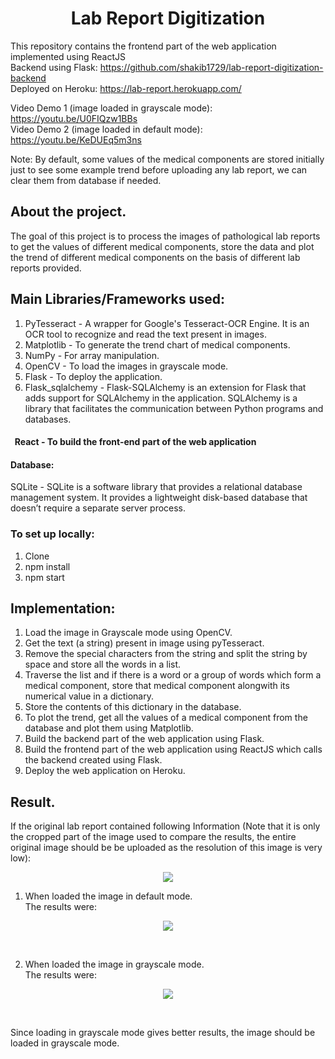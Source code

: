 <h1 align="center">Lab Report Digitization</h1>
<p align="center">

This repository contains the frontend part of the web application implemented using ReactJS<br/>
Backend using Flask: https://github.com/shakib1729/lab-report-digitization-backend<br/>
Deployed on Heroku: https://lab-report.herokuapp.com/

Video Demo 1 (image loaded in grayscale mode): https://youtu.be/U0FIQzw1BBs <br/>
Video Demo 2 (image loaded in default mode): https://youtu.be/KeDUEq5m3ns <br/>

Note: By default, some values of the medical components are stored initially just to see some example trend before uploading any lab report, we can clear them from database if needed. <br/>

## About the project.
The goal of this project is to process the images of pathological lab reports to get the values of different medical components, store the data and plot the trend of different medical components on the basis of different lab reports provided.

## Main Libraries/Frameworks used:
1) PyTesseract - A wrapper for Google's Tesseract-OCR Engine. It is an OCR tool to recognize and read the text present in images.
2) Matplotlib - To generate the trend chart of medical components.
3) NumPy - For array manipulation.
4) OpenCV - To load the images in grayscale mode.
5) Flask - To deploy the application.
6) Flask_sqlalchemy - Flask-SQLAlchemy is an extension for Flask that adds support for SQLAlchemy in the application. SQLAlchemy is a library that facilitates the communication between Python programs and databases. 

#### &nbsp; React - To build the front-end part of the web application
#### Database:
SQLite - SQLite is a software library that provides a relational database management system. It provides a lightweight disk-based database that doesn’t require a separate server process.<br/>


### To set up locally:
1) Clone
2) npm install
3) npm start

## Implementation:
1) Load the image in Grayscale mode using OpenCV.
2) Get the text (a string) present in image using pyTesseract.
3) Remove the special characters from the string and split the string by space and store all the words in a list.
4) Traverse the list and if there is a word or a group of words which form a medical component, store that medical component alongwith its numerical value in a dictionary.
5) Store the contents of this dictionary in the database.
6) To plot the trend, get all the values of a medical component from the database and plot them using Matplotlib.
7) Build the backend part of the web application using Flask.
8) Build the frontend part of the web application using ReactJS which calls the backend created using Flask.
9) Deploy the web application on Heroku.

## Result.
If the original lab report contained following Information (Note that it is only the cropped part of the image used to compare the results, the entire original image should be be uploaded as the resolution of this image is very low):
<p align="center">
<img src="https://user-images.githubusercontent.com/39847281/86389704-5dad6000-bcb4-11ea-96bf-fa4acba92512.JPG"></p>

1) When loaded the image in default mode.<br/>
The results were:<br/>
<p align="center">
<img src="https://user-images.githubusercontent.com/39847281/86390143-2b503280-bcb5-11ea-86d2-591db1e9cff9.JPG"></p><br/>


2) When loaded the image in grayscale mode.<br/>
The results were:<br/>
<p align="center">
<img src="https://user-images.githubusercontent.com/39847281/86390208-4ae75b00-bcb5-11ea-9e98-55efa1ece41b.JPG"></p><br/>

Since loading in grayscale mode gives better results, the image should be loaded in grayscale mode.
